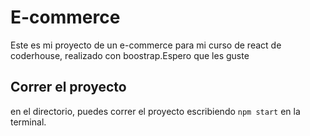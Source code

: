 # E-commerce

Este es mi proyecto de un e-commerce para mi curso de react de coderhouse, realizado con boostrap.Espero que les guste

## Correr el proyecto

en el directorio, puedes correr el proyecto escribiendo `npm start` en la terminal.
